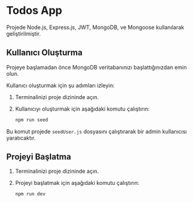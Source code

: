 # Todos App

Projede Node.js, Express.js, JWT, MongoDB, ve Mongoose kullanılarak geliştirilmiştir.

## Kullanıcı Oluşturma

Projeye başlamadan önce MongoDB veritabanınızı başlattığınızdan emin olun.

Kullanıcı oluşturmak için şu adımları izleyin:

1. Terminalinizi proje dizininde açın.

2. Kullanıcıyı oluşturmak için aşağıdaki komutu çalıştırın:

    ```bash
    npm run seed
    ```

Bu komut projede `seedUser.js` dosyasını çalıştırarak bir admin kullanıcısı yaratıcaktır.

## Projeyi Başlatma

1. Terminalinizi proje dizininde açın.

2. Projeyi başlatmak için aşağıdaki komutu çalıştırın:

    ```bash
    npm run dev
    ```
